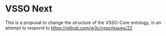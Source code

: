 VSSO Next
=========

This is a proposal to change the structure of the VSSO-Core ontology,
in an attempt to respond to https://github.com/w3c/vsso/issues/22
	
